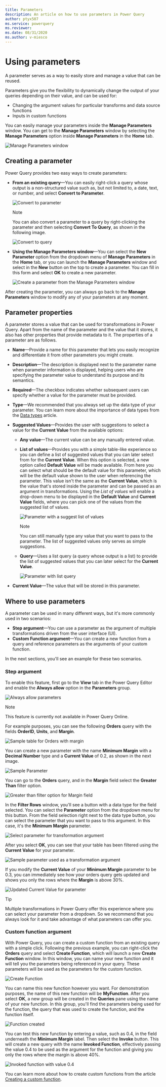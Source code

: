 ```yaml
---
title: Parameters
description: An article on how to use parameters in Power Query
author: ptyx507
ms.service: powerquery
ms.reviewer: 
ms.date: 08/31/2020
ms.author: v-miesco
---
```

# Using parameters

A parameter serves as a way to easily store and manage a value that can be reused.

Parameters give you the flexibility to dynamically change the output of your queries depending on their value, and can be used for:

* Changing the argument values for particular transforms and data source functions
* Inputs in custom functions

You can easily manage your parameters inside the **Manage Parameters** window. You can get to the **Manage Parameters** window by selecting the **Manage Parameters** option inside **Manage Parameters** in the **Home** tab.

![Manage Parameters window](images/me-parameters-manage-parameters.png)

## Creating a parameter

Power Query provides two easy ways to create parameters:

* **From an existing query**&mdash;You can easily right-click a query whose output is a non-structured value such as, but not limited to, a date, text, or number, and select **Convert to Parameter**.
    
   ![Convert to parameter](images/me-parameters-convert-to-parameter.png)

   >[!NOTE]
   >You can also convert a parameter to a query by right-clicking the parameter and then selecting **Convert To Query**, as shown in the following image.
   >
   >![Convert to query](images/me-parameters-convert-to-query.png)

* **Using the Manage Parameters window**&mdash;You can select the **New Parameter** option from the dropdown menu of **Manage Parameters** in the **Home** tab, or you can launch the **Manage Parameters** window and select in the **New** button on the top to create a parameter. You can fill in this form and select **OK** to create a new parameter.

   ![Create a parameter from the Manage Parameters window](images/me-parameters-create-parameter.png)

After creating the parameter, you can always go back to the **Manage Parameters** window to modify any of your parameters at any moment.

## Parameter properties

A parameter stores a value that can be used for transformations in Power Query. Apart from the name of the parameter and the value that it stores, it also has other properties that provide metadata to it. The properties of a parameter are as follows.

* **Name**&mdash;Provide a name for this parameter that lets you easily recognize and differentiate it from other parameters you might create.
* **Description**&mdash;The description is displayed next to the parameter name when parameter information is displayed, helping users who are specifying the parameter value to understand its purpose and its semantics.
* **Required**&mdash;The checkbox indicates whether subsequent users can specify whether a value for the parameter must be provided.
* **Type**&mdash;We recommended that you always set up the data type of your parameter. You can learn more about the importance of data types from the [Data types](data-types.md) article.
* **Suggested Values**&mdash;Provides the user with suggestions to select a value for the **Current Value** from the available options:
    * **Any value**&mdash;The current value can be any manually entered value. 
    * **List of values**&mdash;Provides you with a simple table-like experience so you can define a list of suggested values that you can later select from for the **Current Value**. When this option is selected, a new option called **Default Value** will be made available. From here you can select what should be the default value for this parameter, which will be the default value shown to the user when referencing the parameter. This value isn't the same as the **Current Value**, which is the value that's stored inside the parameter and can be passed as an argument in transformations. Using the *List of values* will enable a drop-down menu to be displayed in the **Default Value** and **Current Value** fields, where you can pick one of the values from the suggested list of values.

       ![Parameter with a suggest list of values](images/me-parameters-list-of-values.png)

       >[!NOTE]
       > You can still manually type any value that you want to pass to the parameter. The list of suggested values only serves as simple suggestions.
    
    * **Query**&mdash;Uses a list query (a query whose output is a list) to provide the list of suggested values that you can later select for the **Current Value**.

       ![Parameter with list query](images/me-parameters-query.png)

* **Current Value**&mdash;The value that will be stored in this parameter.

## Where to use parameters

A parameter can be used in many different ways, but it's more commonly used in two scenarios:
* **Step argument**&mdash;You can use a parameter as the argument of multiple transformations driven from the user interface (UI).
* **Custom Function argument**&mdash;You can create a new function from a query and reference parameters as the arguments of your custom function.

In the next sections, you'll see an example for these two scenarios.

### Step argument

To enable this feature, first go to the **View** tab in the Power Query Editor and enable the **Always allow** option in the **Parameters** group.

![Always allow parameters](images/me-parameters-always-allow.png)

>[!NOTE]
>This feature is currently not available in Power Query Online.

For example purposes, you can see the following **Orders** query with the fields **OrderID**, **Units**, and **Margin**.

![Sample table for Orders with margin](images/me-parameters-step-argument-sample-table.png)

You can create a new parameter with the name **Minimum Margin** with a **Decimal Number** type and a **Current Value** of 0.2, as shown in the next image.

![Sample Parameter](images/me-parameters-step-argument-sample-parameter.png)

You can go to the **Orders** query, and in the **Margin** field select the **Greater Than** filter option.

![Greater than filter option for Margin field](images/me-parameters-step-argument-sample-parameter-greater-than.png)

In the **Filter Rows** window, you'll see a button with a data type for the field selected. You can select the **Parameter** option from the dropdown menu for this button. From the field selection right next to the data type button, you can select the parameter that you want to pass to this argument. In this case, it's the **Minimum Margin** parameter.

![Select parameter for transformation argument](images/me-parameters-step-argument-sample-parameter-select-parameter.png)

After you select **OK**, you can see that your table has been filtered using the **Current Value** for your parameter.

![Sample parameter used as a transformation argument](images/me-parameters-step-argument-sample-parameter-used.png)

If you modify the **Current Value** of your **Minimum Margin** parameter to be 0.3, you can immediately see how your orders query gets updated and shows you only the rows where the **Margin** is above 30%.

![Updated Current Value for parameter](images/me-parameters-step-argument-sample-parameter-updated.png)

>[!TIP]
> Multiple transformations in Power Query offer this experience where you can select your parameter from a dropdown. So we recommend that you always look for it and take advantage of what parameters can offer you. 

### Custom function argument

With Power Query, you can create a custom function from an existing query with a simple click. Following the previous example, you can right-click the **Orders** query and select **Create Function**, which will launch a new **Create Function** window. In this window, you can name your new function and it will tell you the parameters being referenced in your query. These parameters will be used as the parameters for the custom function.

![Create Function](images/me-parameters-create-function.png)

You can name this new function however you want. For demonstration purposes, the name of this new function will be **MyFunction**. After you select **OK**, a new group will be created in the **Queries** pane using the name of your new function. In this group, you'll find the parameters being used for the function, the query that was used to create the function, and the function itself.

![Function created](images/me-parameters-function-created.png)

You can test this new function by entering a value, such as 0.4, in the field underneath the **Minimum Margin** label. Then select the **Invoke** button. This will create a new query with the name **Invoked Function**, effectively passing the value 0.4 to be used as the argument for the function and giving you only the rows where the margin is above 40%. 

![Invoked function with value 0.4](images/me-parameters-function-invoked.png)

You can learn more about how to create custom functions from the article [Creating a custom function](custom-function.md).
